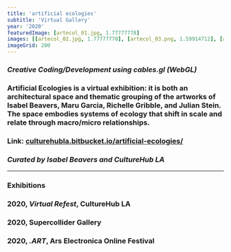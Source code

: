 ```yaml
---
title: 'artificial ecologies'
subtitle: 'Virtual Gallery'
year: '2020'
featuredImage: [artecol_01.jpg, 1.77777778]
images: [[artecol_02.jpg, 1.77777778], [artecol_03.png, 1.59914712], [artecol_04.png, 1.59914712]]
imageGrid: 200
---
```


### _Creative Coding/Development using cables.gl (WebGL)_

### Artificial Ecologies is a virtual exhibition: it is both an architectural space and thematic grouping of the artworks of Isabel Beavers, Maru Garcia, Richelle Gribble, and Julian Stein. The space embodies systems of ecology that shift in scale and relate through macro/micro relationships.

### Link: [culturehubla.bitbucket.io/artificial-ecologies/](https://culturehubla.bitbucket.io/artificial-ecologies/)

### _Curated by Isabel Beavers and CultureHub LA_

---

### **Exhibitions**

### 2020, _Virtual Refest_, CultureHub LA

### 2020, Supercollider Gallery

### 2020, _.ART_, Ars Electronica Online Festival
